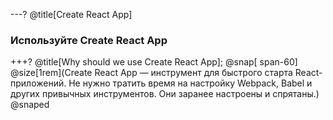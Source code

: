 ---?
@title[Create React App]
### Используйте Create React App

+++?
@title[Why should we use Create React App];
@snap[ span-60]
@size[1rem](Create React App — инструмент для быстрого старта React-приложений. Не нужно тратить время на настройку Webpack, Babel и других привычных инструментов. Они заранее настроены и спрятаны.)
@snaped

